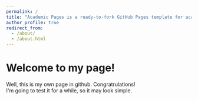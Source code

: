 ```yaml
---
permalink: /
title: "Academic Pages is a ready-to-fork GitHub Pages template for academic personal websites"
author_profile: true
redirect_from: 
  - /about/
  - /about.html
---
```


# Welcome to my page!
Well, this is my own page in github. Congratrulations!  
I'm going to test it for a while, so it may look simple.

